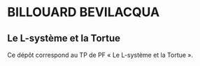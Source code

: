 # BILLOUARD BEVILACQUA

##   Le L-système et la Tortue

Ce dépôt correspond au TP de PF « Le L-système et la Tortue ».

